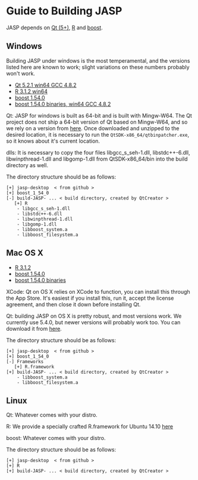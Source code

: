 Guide to Building JASP
======================

JASP depends on [Qt (5+)](http://qt-project.org), [R](http://cran.r-project.org) and [boost](http://boost.org).

Windows
-------

Building JASP under windows is the most temperamental, and the versions listed here are known to work; slight variations on these numbers probably won't work.

 - [Qt 5.2.1 win64 GCC 4.8.2](https://static.jasp-stats.org/development/x64-Qt-5.2.1+QtCreator-3.0.1-(gcc-4.8.2-seh).7z)
 - [R 3.1.2 win64](https://static.jasp-stats.org/development/R%20Win64%20for%20JASP%20%282014-12-23%29.zip)
 - [boost 1.54.0](https://static.jasp-stats.org/development/boost_1_54_0.7z)
 - [boost 1.54.0 binaries, win64 GCC 4.8.2](https://static.jasp-stats.org/development/boost_1_54_0-bin-win64-gcc-4.8.2.zip)

Qt: JASP for windows is built as 64-bit and is built with Mingw-W64. The Qt project does not ship a 64-bit version of Qt based on Mingw-W64, and so we rely on a version from [here](http://sourceforge.net/projects/mingwbuilds/files/external-binary-packages/Qt-Builds/). Once downloaded and unzipped to the desired location, it is necessary to run the `QtSDK-x86_64/qtbinpatcher.exe`, so it knows about it's current location.

dlls: It is necessary to copy the four files libgcc_s_seh-1.dll, libstdc++-6.dll, libwinpthread-1.dll and libgomp-1.dll from QtSDK-x86_64/bin into the build directory as well.

The directory structure should be as follows:

    [+] jasp-desktop  < from github >
    [+] boost_1_54_0
    [-] build-JASP- ... < build directory, created by QtCreator >
       [+] R
        - libgcc_s_seh-1.dll
        - libstdc++-6.dll
        - libwinpthread-1.dll
        - libgomp-1.dll
		- libboost_system.a
		- libboost_filesystem.a

 
Mac OS X
--------

 - [R 3.1.2](https://static.jasp-stats.org/development/R%20OSX%20for%20JASP%20%282014-12-23%29.zip)
 - [boost 1.54.0](https://static.jasp-stats.org/development/boost_1_54_0.tar.bz2)
 - [boost 1.54.0 binaries](https://static.jasp-stats.org/development/boost_1_54_0-bin-osx.zip)

XCode: Qt on OS X relies on XCode to function, you can install this through the App Store. It's easiest if you install this, run it, accept the license agreement, and then close it down before installing Qt.

Qt: building JASP on OS X is pretty robust, and most versions work. We currently use 5.4.0, but newer versions will probably work too. You can download it from [here](https://qt-project.org/downloads).

The directory structure should be as follows:

    [+] jasp-desktop  < from github >
    [+] boost_1_54_0
    [-] Frameworks
       [+] R.framework
    [+] build-JASP- ... < build directory, created by QtCreator >
	    - libboost_system.a
	    - libboost_filesystem.a

Linux
-----

Qt: Whatever comes with your distro.

R: We provide a specially crafted R.framework for Ubuntu 14.10 [here](https://static.jasp-stats.org/development/R%20U1410%20for%20JASP%20%282014-12-21%29.zip)

boost: Whatever comes with your distro.

The directory structure should be as follows:

    [+] jasp-desktop  < from github >
    [+] R
    [+] build-JASP- ... < build directory, created by QtCreator >
